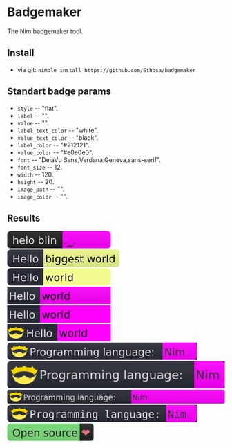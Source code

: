# Badgemaker
The Nim badgemaker tool.


## Install
-   via git: `nimble install https://github.com/Ethosa/badgemaker`


## Standart badge params
-   `style` -- "flat".
-   `label` -- "".
-   `value` -- "".
-   `label_text_color` -- "white".
-   `value_text_color` -- "black".
-   `label_color` -- "#212121".
-   `value_color` -- "#e0e0e0".
-   `font` -- "DejaVu Sans,Verdana,Geneva,sans-serif".
-   `font_size` -- 12.
-   `width` -- 120.
-   `height` -- 20.
-   `image_path` -- "".
-   `image_color` -- "".

## Results
[![test1](https://github.com/Ethosa/badgemaker/blob/master/tests/test1.svg)](https://github.com/Ethosa/badgemaker/blob/master/tests/test1.svg)  
[![test2](https://github.com/Ethosa/badgemaker/blob/master/tests/test2.svg)](https://github.com/Ethosa/badgemaker/blob/master/tests/test2.svg)  
[![test3](https://github.com/Ethosa/badgemaker/blob/master/tests/test3.svg)](https://github.com/Ethosa/badgemaker/blob/master/tests/test3.svg)  
[![test4](https://github.com/Ethosa/badgemaker/blob/master/tests/test4.svg)](https://github.com/Ethosa/badgemaker/blob/master/tests/test4.svg)  
[![test5](https://github.com/Ethosa/badgemaker/blob/master/tests/test5.svg)](https://github.com/Ethosa/badgemaker/blob/master/tests/test5.svg)  
[![test6](https://github.com/Ethosa/badgemaker/blob/master/tests/test6.svg)](https://github.com/Ethosa/badgemaker/blob/master/tests/test6.svg)  
[![test7](https://github.com/Ethosa/badgemaker/blob/master/tests/test7.svg)](https://github.com/Ethosa/badgemaker/blob/master/tests/test7.svg)  
[![test8](https://github.com/Ethosa/badgemaker/blob/master/tests/test8.svg)](https://github.com/Ethosa/badgemaker/blob/master/tests/test8.svg)  
[![test9](https://github.com/Ethosa/badgemaker/blob/master/tests/test9.svg)](https://github.com/Ethosa/badgemaker/blob/master/tests/test9.svg)  
[![test10](https://github.com/Ethosa/badgemaker/blob/master/tests/test10.svg)](https://github.com/Ethosa/badgemaker/blob/master/tests/test10.svg)  
[![test11](https://github.com/Ethosa/badgemaker/blob/master/tests/test11.svg)](https://github.com/Ethosa/badgemaker/blob/master/tests/test11.svg)
